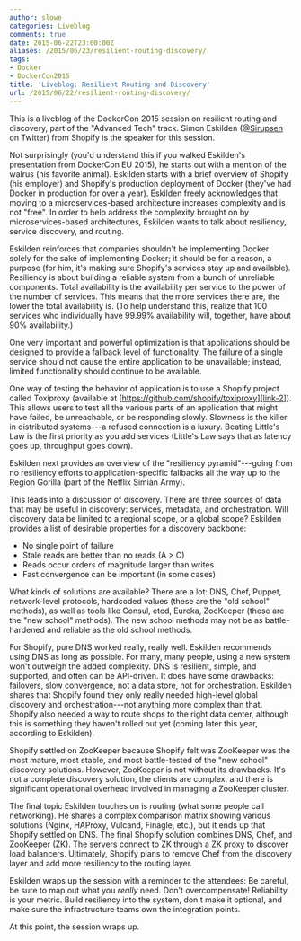 ```yaml
---
author: slowe
categories: Liveblog
comments: true
date: 2015-06-22T23:00:00Z
aliases: /2015/06/23/resilient-routing-discovery/
tags:
- Docker
- DockerCon2015
title: 'Liveblog: Resilient Routing and Discovery'
url: /2015/06/22/resilient-routing-discovery/
---
```


This is a liveblog of the DockerCon 2015 session on resilient routing and discovery, part of the "Advanced Tech" track. Simon Eskilden ([@Sirupsen][link-1] on Twitter) from Shopify is the speaker for this session.

Not surprisingly (you'd understand this if you walked Eskilden's presentation from DockerCon EU 2015), he starts out with a mention of the walrus (his favorite animal). Eskilden starts with a brief overview of Shopify (his employer) and Shopify's production deployment of Docker (they've had Docker in production for over a year). Eskilden freely acknowledges that moving to a microservices-based architecture increases complexity and is not "free". In order to help address the complexity brought on by microservices-based architectures, Eskilden wants to talk about resiliency, service discovery, and routing.

Eskilden reinforces that companies shouldn't be implementing Docker solely for the sake of implementing Docker; it should be for a reason, a purpose (for him, it's making sure Shopify's services stay up and available). Resiliency is about building a reliable system from a bunch of unreliable components. Total availability is the availability per service to the power of the number of services. This means that the more services there are, the lower the total availability is. (To help understand this, realize that 100 services who individually have 99.99% availability will, together, have about 90% availability.)

One very important and powerful optimization is that applications should be designed to provide a fallback level of functionality. The failure of a single service should not cause the entire application to be unavailable; instead, limited functionality should continue to be available.

One way of testing the behavior of application is to use a Shopify project called Toxiproxy (available at [https://github.com/shopify/toxiproxy][link-2]). This allows users to test all the various parts of an application that might have failed, be unreachable, or be responding slowly. Slowness is the killer in distributed systems---a refused connection is a luxury. Beating Little's Law is the first priority as you add services (Little's Law says that as latency goes up, throughput goes down).

Eskilden next provides an overview of the "resiliency pyramid"---going from no resiliency efforts to application-specific fallbacks all the way up to the Region Gorilla (part of the Netflix Simian Army).

This leads into a discussion of discovery. There are three sources of data that may be useful in discovery: services, metadata, and orchestration. Will discovery data be limited to a regional scope, or a global scope? Eskilden provides a list of desirable properties for a discovery backbone:

* No single point of failure
* Stale reads are better than no reads (A &gt; C)
* Reads occur orders of magnitude larger than writes
* Fast convergence can be important (in some cases)

What kinds of solutions are available? There are a lot: DNS, Chef, Puppet, network-level protocols, hardcoded values (these are the "old school" methods), as well as tools like Consul, etcd, Eureka, ZooKeeper (these are the "new school" methods). The new school methods may not be as battle-hardened and reliable as the old school methods.

For Shopify, pure DNS worked really, really well. Eskilden recommends using DNS as long as possible. For many, many people, using a new system won't outweigh the added complexity. DNS is resilient, simple, and supported, and often can be API-driven. It does have some drawbacks: failovers, slow convergence, not a data store, not for orchestration. Eskilden shares that Shopify found they only really needed high-level global discovery and orchestration---not anything more complex than that. Shopify also needed a way to route shops to the right data center, although this is something they haven't rolled out yet (coming later this year, according to Eskilden).

Shopify settled on ZooKeeper because Shopify felt was ZooKeeper was the most mature, most stable, and most battle-tested of the "new school" discovery solutions. However, ZooKeeper is not without its drawbacks. It's not a complete discovery solution, the clients are complex, and there is significant operational overhead involved in managing a ZooKeeper cluster.

The final topic Eskilden touches on is routing (what some people call networking). He shares a complex comparison matrix showing various solutions (Nginx, HAProxy, Vulcand, Finagle, etc.), but it ends up that Shopify settled on DNS. The final Shopify solution combines DNS, Chef, and ZooKeeper (ZK). The servers connect to ZK through a ZK proxy to discover load balancers. Ultimately, Shopify plans to remove Chef from the discovery layer and add more resiliency to the routing layer.

Eskilden wraps up the session with a reminder to the attendees: Be careful, be sure to map out what you _really_ need. Don't overcompensate! Reliability is your metric. Build resiliency into the system, don't make it optional, and make sure the infrastructure teams own the integration points.

At this point, the session wraps up.

[link-1]: https://twitter.com/sirupsen
[link-2]: https://github.com/shopify/toxiproxy
